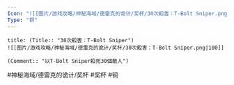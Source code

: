```yaml
---
Icon: "![[图片/游戏攻略/神秘海域/德雷克的诡计/奖杯/30次殺害：T-Bolt Sniper.png|30]]"
Type: "铜"
---
```

```ad-common-bronze-trophy
title: (Title:: "30次殺害：T-Bolt Sniper")
![[图片/游戏攻略/神秘海域/德雷克的诡计/奖杯/30次殺害：T-Bolt Sniper.png|100]]

(Comment:: "以T-Bolt Sniper殺死30個敵人")
```

#神秘海域/德雷克的诡计/奖杯 #奖杯 #铜
